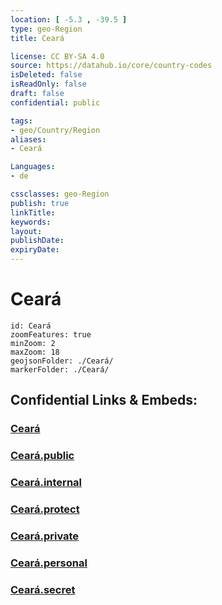 ```yaml
---
location: [ -5.3 , -39.5 ] 
type: geo-Region
title: Ceará

license: CC BY-SA 4.0
source: https://datahub.io/core/country-codes
isDeleted: false
isReadOnly: false
draft: false
confidential: public

tags:
- geo/Country/Region
aliases:
- Ceará

Languages:
- de

cssclasses: geo-Region
publish: true
linkTitle: 
keywords: 
layout: 
publishDate: 
expiryDate: 
---
```


# Ceará

```leaflet
id: Ceará
zoomFeatures: true 
minZoom: 2 
maxZoom: 18
geojsonFolder: ./Ceará/
markerFolder: ./Ceará/
```


## Confidential Links & Embeds: 

### [Ceará](/_Standards/Earth/Continent/America~South/Brazil/states~Brazil/Ceará.md) 

### [Ceará.public](/_public/Earth/Continent/America~South/Brazil/states~Brazil/Ceará.public.md) 

### [Ceará.internal](/_internal/Earth/Continent/America~South/Brazil/states~Brazil/Ceará.internal.md) 

### [Ceará.protect](/_protect/Earth/Continent/America~South/Brazil/states~Brazil/Ceará.protect.md) 

### [Ceará.private](/_private/Earth/Continent/America~South/Brazil/states~Brazil/Ceará.private.md) 

### [Ceará.personal](/_personal/Earth/Continent/America~South/Brazil/states~Brazil/Ceará.personal.md) 

### [Ceará.secret](/_secret/Earth/Continent/America~South/Brazil/states~Brazil/Ceará.secret.md)

